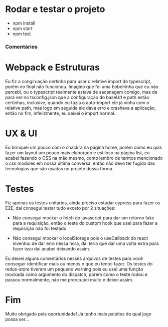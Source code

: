 # Rodar e testar o projeto

- npm install
- npm start
- npm test

### Comentários

# Webpack e Estruturas

Eu fiz a congiruação certinha para usar o relative import do typescript, porém no final não funcionou.
Imagino que foi uma bobeirinha que eu não percebi, ou o typescript realmente estava de sacanagem comigo,
mas da para ver no tsconfig.json que a configuração do baseUrl e path estão certinhas, inclusive,
quando eu fazia o auto-import ele já vinha com o relative path, mas logo em seguida ele dava erro e
crashava a aplicação, então no fim, infelizmente, eu deixei o import normal.
# UX & UI

Eu brinquei um pouco com o chackra na página home, porém como eu quis fazer um layout um pouco mais
elaborado e estiloso na página list, eu acabei fazendo o CSS na mão mesmo, como lembro de termos
mencionado o css modules em nossa última conversa, então não devo ter fugido das tecnologias que são
usadas no projeto dessa forma.

# Testes

Fiz apenas os testes unitários, ainda preciso estudar cypress para fazer os E2E, dai consegui testar tudo exceto por 2 situações:

- Não consegui mockar o fetch do javascript para dar um retorno fake para a requisição, então o teste
do custom hook que usei para fazer a requisição não foi testado

- Não consegui mockar o localStorage pois o useCallback do react inventou de dar erro nessa hora, dai
teria que dar uma volta extra para fazer isso dai acabei deixando assim.

Eu deixei alguns comentários nesses arquivos de testes para você conseguir identificar mais ou menos o que eu tentei fazer.
Os testes do redux-store tiveram um pequeno warning pois eu usei uma função mockada como argumento do dispatch, porém como
o teste rodou e passou normalmente, não me preocupei muito e deixei assim.

# Fim

Muito obrigado pela oportunidade! Já tenho mais palpites de qual jogo possa ser...
